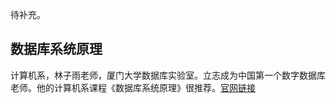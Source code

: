 待补充。

## 数据库系统原理
计算机系，林子雨老师，厦门大学数据库实验室。立志成为中国第一个数字数据库老师。他的计算机系课程《数据库系统原理》很推荐。[官网链接](https://dblab.xmu.edu.cn/)